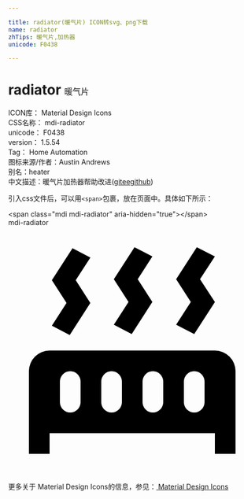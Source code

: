 ```yaml
---

title: radiator(暖气片) ICON转svg、png下载
name: radiator
zhTips: 暖气片,加热器
unicode: F0438

---
```


# radiator  <small style="font-size: 60%;font-weight: 100">暖气片</small>


<div class="detail-page">
<p>
<span>
ICON库：
<span class="badge-secondary badge">Material Design Icons</span> 
</span>
<br/>
<span>
CSS名称：
<span class="badge-secondary badge">mdi-radiator</span> 
</span>
<br/>
<span>
unicode：
<span class="badge-secondary badge">F0438</span> 
</span>
<br/>
<span>
version：
<span class="badge-secondary badge">1.5.54</span> 
</span>
<br/>
<span>Tag：
<span class="badge-light badge">Home Automation</span>
</span>
<br/>
<span>图标来源/作者：<span class="badge-light badge">Austin Andrews</span></span> 
<br/>
<span>别名：<span class="badge-light badge">heater</span></span><br/><span class="zh-detail">中文描述：<span class="badge-primary badge">暖气片</span><span class="badge-primary badge">加热器</span><span class="help-link"><span>帮助改进</span>(<a href="https://gitee.com/liuwave/icon-helper/edit/master/json/material/radiator.json" target="_blank" rel="noopener noreferrer">gitee</a><a href="https://github.com/liuwave/icon-helper/edit/master/json/material/radiator.json" target="_blank" rel="noopener noreferrer">github</a></span>)</span><br/>
</p>
</div>
<div class="alert alert-dark">
  <i class="mdi mdi-radiator mdi-48px"></i>
  <i class="mdi mdi-radiator mdi-36px"></i>
  <i class="mdi mdi-radiator mdi-24px"></i>
  <i class="mdi mdi-radiator mdi-18px"></i>
</div>
<div>
  <p>引入css文件后，可以用<code>&lt;span&gt;</code>包裹，放在页面中。具体如下所示：    
  </p>
  <div class="alert alert-primary" style="font-size: 14px">
    &lt;span class="mdi mdi-radiator" aria-hidden="true"&gt;&lt;/span&gt;
    <copy-btn content='<span class="mdi mdi-radiator" aria-hidden="true"></span>'></copy-btn>
  </div>
  <div class="alert alert-secondary">
    <i class="mdi mdi-radiator"
    style="font-size: 24px"
    aria-hidden="true"></i> mdi-radiator
    <copy-btn content="mdi-radiator" btn-title="复制图标名称"></copy-btn>
  </div>
</div>
<div id="svg" class="svg-wrap">
<svg xmlns="http://www.w3.org/2000/svg" viewBox="0 0 24 24"><path d="M7.95,3L6.53,5.19L7.95,7.4H7.94L5.95,10.5L4.22,9.6L5.64,7.39L4.22,5.19L6.22,2.09L7.95,3M13.95,2.89L12.53,5.1L13.95,7.3L13.94,7.31L11.95,10.4L10.22,9.5L11.64,7.3L10.22,5.1L12.22,2L13.95,2.89M20,2.89L18.56,5.1L20,7.3V7.31L18,10.4L16.25,9.5L17.67,7.3L16.25,5.1L18.25,2L20,2.89M2,22V14A2,2 0 0,1 4,12H20A2,2 0 0,1 22,14V22H20V20H4V22H2M6,14A1,1 0 0,0 5,15V17A1,1 0 0,0 6,18A1,1 0 0,0 7,17V15A1,1 0 0,0 6,14M10,14A1,1 0 0,0 9,15V17A1,1 0 0,0 10,18A1,1 0 0,0 11,17V15A1,1 0 0,0 10,14M14,14A1,1 0 0,0 13,15V17A1,1 0 0,0 14,18A1,1 0 0,0 15,17V15A1,1 0 0,0 14,14M18,14A1,1 0 0,0 17,15V17A1,1 0 0,0 18,18A1,1 0 0,0 19,17V15A1,1 0 0,0 18,14Z" /></svg>
</div>
<detail full-name='mdi-radiator'></detail>
    
<div><p>更多关于 Material Design Icons的信息，参见：<a target="_blank" href="https://iconhelper.cn/material.html"> Material Design Icons</a>
</p></div>
